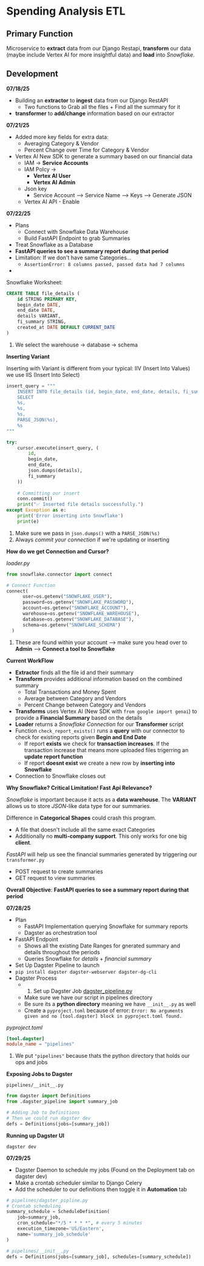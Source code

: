 # Spending Analysis ETL

## Primary Function 

Microservice to **extract** data from our Django Restapi, **transform** our data (maybe include Vertex AI for more insightful data) and **load** into *Snowflake*.

## Development 

**07/18/25**
- Building an **extractor** to **ingest** data from our Django RestAPI
  - Two functions to Grab all the files + Find all the summary for it 
- **transformer** to **add/change** information based on our extractor 

**07/21/25** 
- Added more key fields for extra data:
  - Averaging Category & Vendor 
  - Percent Change over Time for Category & Vendor 
- Vertex AI New SDK to generate a summary based on our financial data 
  - IAM -> **Service Accounts** 
  - IAM Polcy ->
    - **Vertex AI User**
    - **Vertex AI Admin**
  - Json key 
    - Service Account --> Service Name --> Keys --> Generate JSON
  - Vertex AI API - Enable 

 **07/22/25**
 - Plans
   - Connect with Snowflake Data Warehouse 
   - Build FastAPI Endpoint to grab Summaries
 - Treat Snowflake as a Database 
 - **FastAPI queries to see a summary report during that period**
 - Limitation: If we don't have same Categories...
   - `AssertionError: 8 columns passed, passed data had 7 columns`
 - 

Snowflake Worksheet:

```sql
CREATE TABLE file_details (
    id STRING PRIMARY KEY,
    begin_date DATE,
    end_date DATE, 
    details VARIANT,
    fi_summary STRING,
    created_at DATE DEFAULT CURRENT_DATE
)
```
1) We select the warehouse -> database -> schema  

**Inserting Variant** 

Inserting with Variant is different from your typical: IIV (Insert Into Values) we use IIS (Insert Into Select)

```py
insert_query = """
    INSERT INTO file_details (id, begin_date, end_date, details, fi_summary)
    SELECT
    %s,
    %s,
    %s,
    PARSE_JSON(%s),
    %s
"""

try:
    cursor.execute(insert_query, (
        id, 
        begin_date,
        end_date,
        json.dumps(details),
        fi_summary
    ))
    
    # Committing our insert 
    conn.commit()
    print("✅ Inserted file details successfully.")
except Exception as e:
    print('Error inserting into Snowflake')
    print(e)
```
1) Make sure we pass in `json.dumps()` with a `PARSE_JSON(%s)`
2) Always *commit your connection* if we're updating or inserting 

**How do we get Connection and Cursor?**

*loader.py*

```py
from snowflake.connector import connect 

# Connect Function
connect(
      user=os.getenv("SNOWFLAKE_USER"),
      password=os.getenv("SNOWFLAKE_PASSWORD"),
      account=os.getenv("SNOWFLAKE_ACCOUNT"),
      warehouse=os.getenv("SNOWFLAKE_WAREHOUSE"),
      database=os.getenv("SNOWFLAKE_DATABASE"),
      schema=os.getenv("SNOWFLAKE_SCHEMA")
  )
```
1) These are found within your account --> make sure you head over to **Admin** --> **Connect a tool to Snowflake**


**Current WorkFlow**
- **Extractor** finds all the file id and their summary 
- **Transform** provides additional information based on the combined summary
  - Total Transactions and Money Spent 
  - Average between Category and Vendors 
  - Percent Change between Category and Vendors 
- **Transforms** uses Vertex AI (New SDK with `from google import genai`) to provide a **Financial Summary** based on the details  
- **Loader** returns a *Snowflake Connection*  for our **Transformer** script 
- Function `check_report_exists()` runs a **query** with our connector to check for existing reports given **Begin and End Date**
  - If report **exists** we check for **transaction increases**. If the transaction increase that means more uploaded files trigerring an **update report function**
  - If report **doesnt exist** we create a new row by **inserting into Snowflake**
- Connection to Snowflake closes out

**Why Snowflake? Critical Limitation! Fast Api Relevance?**

*Snowflake* is important because it acts as a **data warehouse**. The **VARIANT** allows us to store *JSON*-like data type for our summaries.

Difference in **Categorical Shapes** could crash this program. 
- A file that doesn't include all the same exact Categories
- Additionally no **multi-company support**. This only works for one big **client**.

*FastAPI* will help us see the financial summaries generated by triggering our `transformer.py` 
- POST request to create summaries
- GET request to view summaries 

**Overall Objective**: **FastAPI queries to see a summary report during that period**


**07/28/25**
- Plan
  - FastAPI Implementation querying Snowflake for summary reports 
  - Dagster as orchestration tool 
- FastAPI Endpoint
  - Shows all the existing Date Ranges for gnerated summary and details throughout the periods 
  - Queries Snowflake for *details* + *financial summary* 
- Set Up Dagster Pipeline to launch 
- `pip install dagster dagster-webserver dagster-dg-cli`
- Dagster Process
  - 1) Set up Dagster Job [dagster_pipeline.py](pipelines/dagster_pipeline.py)
  - Make sure we have our script in pipelines directory 
  - Be sure its a **python directory** meaning we have `__init__.py` as well
  - Create a `pyproject.toml` because of error: `Error: No arguments given and no [tool.dagster] block in pyproject.toml found.`

*pyproject.toml*

```toml
[tool.dagster]
module_name = "pipelines"
```
1) We put `"pipelines"` because thats the python directory that holds our ops and jobs


**Exposing Jobs to Dagster** 

`pipelines/__init__.py`

```py
from dagster import Definitions 
from .dagster_pipeline import summary_job 

# Adding Job to Definitions 
# Then we could run dagster dev
defs = Definitions(jobs=[summary_job])

```

**Running up Dagster UI**

`dagster dev`

**07/29/25**
- Dagster Daemon to schedule my jobs (Found on the Deployment tab on dagster dev)
- Make a crontab scheduler similar to Django Celery 
- Add the scheduler to our definitions then toggle it in **Automation** tab 

```py
# pipelines/dagster_pipline.py
# Crontab scheduling 
summary_schedule = ScheduleDefinition(
    job=summary_job,
    cron_schedule="*/5 * * * *", # every 5 minutes 
    execution_timezone='US/Eastern',
    name='summary_job_schedule'
)

# pipelines/__init__.py
defs = Definitions(jobs=[summary_job], schedules=[summary_schedule])
```
